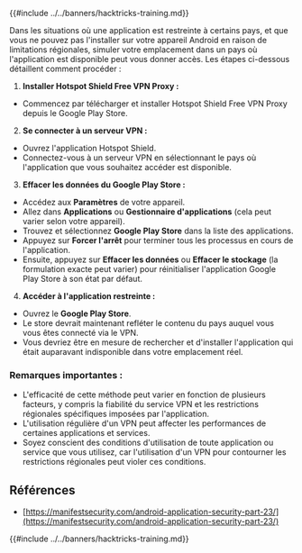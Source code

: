 {{#include ../../banners/hacktricks-training.md}}

Dans les situations où une application est restreinte à certains pays, et que vous ne pouvez pas l'installer sur votre appareil Android en raison de limitations régionales, simuler votre emplacement dans un pays où l'application est disponible peut vous donner accès. Les étapes ci-dessous détaillent comment procéder :

1. **Installer Hotspot Shield Free VPN Proxy :**

- Commencez par télécharger et installer Hotspot Shield Free VPN Proxy depuis le Google Play Store.

2. **Se connecter à un serveur VPN :**

- Ouvrez l'application Hotspot Shield.
- Connectez-vous à un serveur VPN en sélectionnant le pays où l'application que vous souhaitez accéder est disponible.

3. **Effacer les données du Google Play Store :**

- Accédez aux **Paramètres** de votre appareil.
- Allez dans **Applications** ou **Gestionnaire d'applications** (cela peut varier selon votre appareil).
- Trouvez et sélectionnez **Google Play Store** dans la liste des applications.
- Appuyez sur **Forcer l'arrêt** pour terminer tous les processus en cours de l'application.
- Ensuite, appuyez sur **Effacer les données** ou **Effacer le stockage** (la formulation exacte peut varier) pour réinitialiser l'application Google Play Store à son état par défaut.

4. **Accéder à l'application restreinte :**
- Ouvrez le **Google Play Store**.
- Le store devrait maintenant refléter le contenu du pays auquel vous vous êtes connecté via le VPN.
- Vous devriez être en mesure de rechercher et d'installer l'application qui était auparavant indisponible dans votre emplacement réel.

### Remarques importantes :

- L'efficacité de cette méthode peut varier en fonction de plusieurs facteurs, y compris la fiabilité du service VPN et les restrictions régionales spécifiques imposées par l'application.
- L'utilisation régulière d'un VPN peut affecter les performances de certaines applications et services.
- Soyez conscient des conditions d'utilisation de toute application ou service que vous utilisez, car l'utilisation d'un VPN pour contourner les restrictions régionales peut violer ces conditions.

## Références

- [https://manifestsecurity.com/android-application-security-part-23/](https://manifestsecurity.com/android-application-security-part-23/)

{{#include ../../banners/hacktricks-training.md}}
